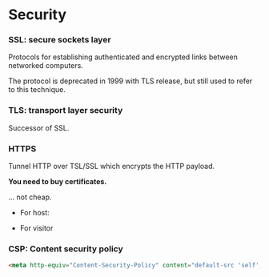 # Security



### SSL: secure sockets layer

Protocols for establishing authenticated and encrypted links between networked computers.

The protocol is deprecated in 1999 with TLS release, but still used to refer to this technique.



### TLS: transport layer security

Successor of SSL.



### HTTPS

Tunnel HTTP over TSL/SSL which encrypts the HTTP payload.

**You need to buy certificates.**

... not cheap.

* For host:

  

* For visitor



### CSP: Content security policy

```html
<meta http-equiv="Content-Security-Policy" content="default-src 'self'; img-src https://*; child-src 'none';">
```

